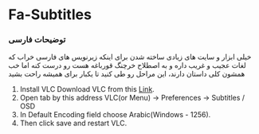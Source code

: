 # Fa-Subtitles
### توضیحات فارسی
خیلی ابزار و سایت های زیادی ساخته شدن برای اینکه زیرنویس های فارسی خراب که لغات عجیب و غریب داره و به اصطلاح خرچنگ قورباغه هست رو درست کنه
اما خب همشون کلی داستان دارند، این مراحل رو طی کنید تا یکبار برای همیشه راحت بشید

1. Install VLC
   Download VLC from this [Link](https://www.videolan.org/).
2. Open tab by this address VLC(or Menu) -> Preferences -> Subtitles / OSD
3. In Default Encoding field choose Arabic(Windows - 1256).
4. Then click save and restart VLC.
